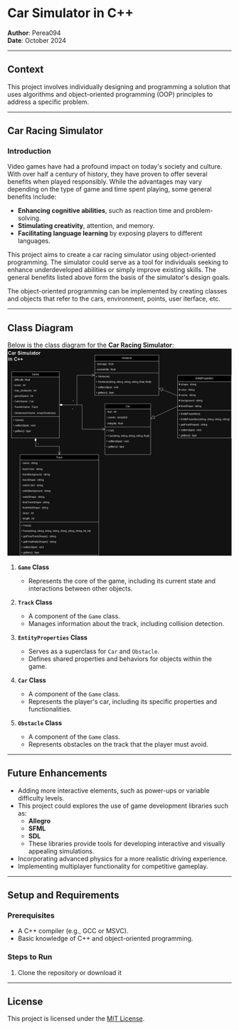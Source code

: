 # Car Simulator in C++  
**Author**: Perea094  
**Date**: October 2024  

---

## Context  
This project involves individually designing and programming a solution that uses algorithms and object-oriented programming (OOP) principles to address a specific problem.  

---
## Car Racing Simulator  
### Introduction  
Video games have had a profound impact on today's society and culture. With over half a century of history, they have proven to offer several benefits when played responsibly. While the advantages may vary depending on the type of game and time spent playing, some general benefits include:  

- **Enhancing cognitive abilities**, such as reaction time and problem-solving.  
- **Stimulating creativity**, attention, and memory.  
- **Facilitating language learning** by exposing players to different languages.  

This project aims to create a car racing simulator using object-oriented programming. The simulator could serve as a tool for individuals seeking to enhance underdeveloped abilities or simply improve existing skills. The general benefits listed above form the basis of the simulator's design goals.  

The object-oriented programming can be implemented by creating classes and objects that refer to the cars, environment, points, user iterface, etc.

---

## Class Diagram  
Below is the class diagram for the **Car Racing Simulator**: 
![Class diagram of the project Car simulation in C++](images/class_diagram(2).jpg)

1. **`Game` Class**  
   - Represents the core of the game, including its current state and interactions between other objects.  

2. **`Track` Class**  
   - A component of the `Game` class.  
   - Manages information about the track, including collision detection.  

3. **`EntityProperties` Class**  
   - Serves as a superclass for `Car` and `Obstacle`.  
   - Defines shared properties and behaviors for objects within the game.  

4. **`Car` Class**  
   - A component of the `Game` class.  
   - Represents the player's car, including its specific properties and functionalities.  

5. **`Obstacle` Class**  
   - A component of the `Game` class.  
   - Represents obstacles on the track that the player must avoid.  

---

## Future Enhancements  
- Adding more interactive elements, such as power-ups or variable difficulty levels.
- This project could explores the use of game development libraries such as:  
  - **Allegro**  
  - **SFML**  
  - **SDL**
  - These libraries provide tools for developing interactive and visually appealing simulations.  
- Incorporating advanced physics for a more realistic driving experience.  
- Implementing multiplayer functionality for competitive gameplay.  

---

## Setup and Requirements  

### Prerequisites  
- A C++ compiler (e.g., GCC or MSVC).  
- Basic knowledge of C++ and object-oriented programming.  
### Steps to Run  
1. Clone the repository or download it
---
## License

This project is licensed under the [MIT License](LICENSE).
